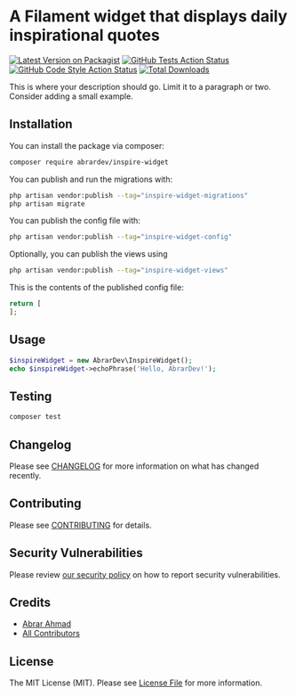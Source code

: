 # A Filament widget that displays daily inspirational quotes

[![Latest Version on Packagist](https://img.shields.io/packagist/v/abrardev/inspire-widget.svg?style=flat-square)](https://packagist.org/packages/abrardev/inspire-widget)
[![GitHub Tests Action Status](https://img.shields.io/github/actions/workflow/status/abrardev/inspire-widget/run-tests.yml?branch=main&label=tests&style=flat-square)](https://github.com/abrardev/inspire-widget/actions?query=workflow%3Arun-tests+branch%3Amain)
[![GitHub Code Style Action Status](https://img.shields.io/github/actions/workflow/status/abrardev/inspire-widget/fix-php-code-styling.yml?branch=main&label=code%20style&style=flat-square)](https://github.com/abrardev/inspire-widget/actions?query=workflow%3A"Fix+PHP+code+styling"+branch%3Amain)
[![Total Downloads](https://img.shields.io/packagist/dt/abrardev/inspire-widget.svg?style=flat-square)](https://packagist.org/packages/abrardev/inspire-widget)



This is where your description should go. Limit it to a paragraph or two. Consider adding a small example.

## Installation

You can install the package via composer:

```bash
composer require abrardev/inspire-widget
```

You can publish and run the migrations with:

```bash
php artisan vendor:publish --tag="inspire-widget-migrations"
php artisan migrate
```

You can publish the config file with:

```bash
php artisan vendor:publish --tag="inspire-widget-config"
```

Optionally, you can publish the views using

```bash
php artisan vendor:publish --tag="inspire-widget-views"
```

This is the contents of the published config file:

```php
return [
];
```

## Usage

```php
$inspireWidget = new AbrarDev\InspireWidget();
echo $inspireWidget->echoPhrase('Hello, AbrarDev!');
```

## Testing

```bash
composer test
```

## Changelog

Please see [CHANGELOG](CHANGELOG.md) for more information on what has changed recently.

## Contributing

Please see [CONTRIBUTING](.github/CONTRIBUTING.md) for details.

## Security Vulnerabilities

Please review [our security policy](../../security/policy) on how to report security vulnerabilities.

## Credits

- [Abrar Ahmad](https://github.com/abrardev99)
- [All Contributors](../../contributors)

## License

The MIT License (MIT). Please see [License File](LICENSE.md) for more information.

